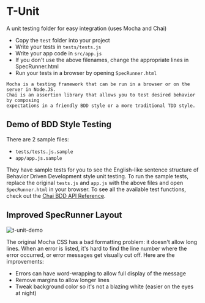 # T-Unit
A unit testing folder for easy integration (uses Mocha and Chai)

* Copy the `test` folder into your project
* Write your tests in `tests/tests.js`
* Write your app code in `src/app.js`
* If you don't use the above filenames, change the appropriate lines in SpecRunner.html
* Run your tests in a browser by opening `SpecRunner.html`

```
Mocha is a testing framework that can be run in a browser or on the server in Node.JS.
Chai is an assertion library that allows you to test desired behavior by composing 
expectations in a friendly BDD style or a more traditional TDD style.
```

## Demo of BDD Style Testing
There are 2 sample files:
 - `tests/tests.js.sample`
 - `app/app.js.sample`

They have sample tests for you to see the English-like sentence structure of Behavior Driven Development style unit testing. To run the sample tests, replace the original `tests.js` and `app.js` with the above files and open `SpecRunner.html` in your browser. To see all the available test functions, check out the [Chai BDD API Reference](http://chaijs.com/api/bdd/).

## Improved SpecRunner Layout
![t-unit-demo](https://cloud.githubusercontent.com/assets/7908723/17982685/d95c7260-6abd-11e6-9c45-d394fcfdd5d7.gif)

The original Mocha CSS has a bad formatting problem: it doesn't allow long lines. When an error is listed, it's hard to find the line number where the error occurred, or error messages get visually cut off. Here are the improvements:
 * Errors can have word-wrapping to allow full display of the message
 * Remove margins to allow longer lines
 * Tweak background color so it's not a blazing white (easier on the eyes at night)